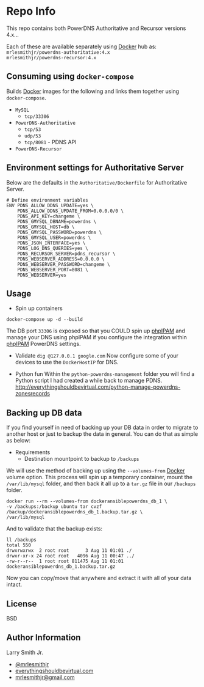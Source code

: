 Repo Info
=========
This repo contains both PowerDNS Authoritative and Recursor versions 4.x...  

Each of these are available separately using [Docker] hub as:
`mrlesmithjr/powerdns-authoritative:4.x`  
`mrlesmithjr/powerdns-recursor:4.x`

Consuming using `docker-compose`
--------------------------------
Builds [Docker] images for the following and links them together using `docker-compose`.
* `MySQL`
  * `tcp/33306`
* `PowerDNS-Authoritative`
  * `tcp/53`
  * `udp/53`
  * `tcp/8081` - PDNS API
* `PowerDNS-Recursor`

Environment settings for Authoritative Server
---------------------------------------------
Below are the defaults in the `Authoritative/Dockerfile` for Authoritative Server.
```
# Define environment variables
ENV PDNS_ALLOW_DDNS_UPDATE=yes \
    PDNS_ALLOW_DDNS_UPDATE_FROM=0.0.0.0/0 \
    PDNS_API_KEY=changeme \
    PDNS_GMYSQL_DBNAME=powerdns \
    PDNS_GMYSQL_HOST=db \
    PDNS_GMYSQL_PASSWORD=powerdns \
    PDNS_GMYSQL_USER=powerdns \
    PDNS_JSON_INTERFACE=yes \
    PDNS_LOG_DNS_QUERIES=yes \
    PDNS_RECURSOR_SERVER=pdns_recursor \
    PDNS_WEBSERVER_ADDRESS=0.0.0.0 \
    PDNS_WEBSERVER_PASSWORD=changeme \
    PDNS_WEBSERVER_PORT=8081 \
    PDNS_WEBSERVER=yes
```

Usage
-----
* Spin up containers
```
docker-compose up -d --build
```

The DB port `33306` is exposed so that you COULD spin up
[phpIPAM] and manage your DNS using
phpIPAM if you configure the integration within [phpIPAM] PowerDNS settings.

* Validate
`dig @127.0.0.1 google.com`
Now configure some of your devices to use the `DockerHostIP` for DNS.

* Python fun
Within the `python-powerdns-management` folder you will find a Python script
I had created a while back to manage PDNS.
http://everythingshouldbevirtual.com/python-manage-powerdns-zonesrecords

Backing up DB data
------------------
If you find yourself in need of backing up your DB data in order to migrate to
another host or just to backup the data in general. You can do that as simple as
below:
* Requirements
  * Destination mountpoint to backup to `/backups`

We will use the method of backing up using the `--volumes-from` [Docker] volume
option. This process will spin up a temporary container, mount the
`/var/lib/mysql` folder, and then back it all up to a `tar.gz` file in our
`/backups` folder.
```
docker run --rm --volumes-from dockeransiblepowerdns_db_1 \
-v /backups:/backup ubuntu tar cvzf /backup/dockeransiblepowerdns_db_1.backup.tar.gz \
/var/lib/mysql
```
And to validate that the backup exists:
```
ll /backups
total 550
drwxrwxrwx  2 root root      3 Aug 11 01:01 ./
drwxr-xr-x 24 root root   4096 Aug 11 00:47 ../
-rw-r--r--  1 root root 811475 Aug 11 01:01 dockeransiblepowerdns_db_1.backup.tar.gz
```
Now you can copy/move that anywhere and extract it with all of your data intact.

License
-------

BSD

Author Information
------------------

Larry Smith Jr.
- [@mrlesmithjr]
- [everythingshouldbevirtual.com]
- [mrlesmithjr@gmail.com]


[Ansible]: <https://www.ansible.com/>
[Docker]: <https://www.docker.com>
[phpIPAM]: <https://github.com/mrlesmithjr/docker-phpipam>
[@mrlesmithjr]: <https://twitter.com/mrlesmithjr>
[everythingshouldbevirtual.com]: <http://everythingshouldbevirtual.com>
[mrlesmithjr@gmail.com]: <mailto:mrlesmithjr@gmail.com>
